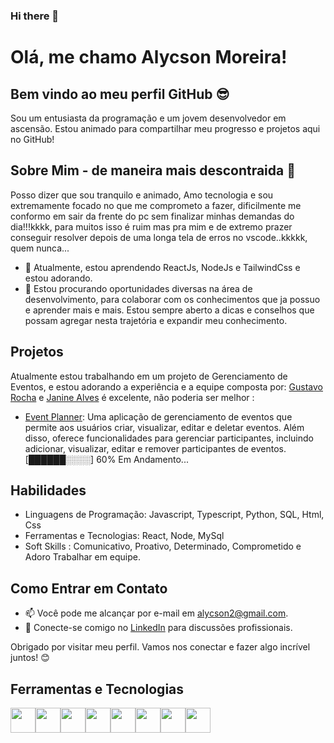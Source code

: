 ### Hi there 👋

# Olá, me chamo Alycson Moreira! 
## Bem vindo ao meu perfil GitHub :sunglasses:
Sou um entusiasta da programação e um jovem desenvolvedor em ascensão. Estou animado para compartilhar meu progresso e projetos aqui no GitHub! 

## Sobre Mim - de maneira mais descontraida :hand_over_mouth:

Posso dizer que sou tranquilo e animado, Amo tecnologia e sou extremamente focado no que me comprometo a fazer, dificilmente me conformo em sair da frente do pc sem finalizar minhas demandas do dia!!!kkkk, para muitos isso é ruim mas pra mim e de extremo prazer conseguir resolver depois de uma longa tela de erros no vscode..kkkkk, quem nunca...

- 🌱 Atualmente, estou aprendendo ReactJs, NodeJs e TailwindCss e estou adorando.
- 💼 Estou procurando oportunidades diversas na área de desenvolvimento, para colaborar com os conhecimentos que ja possuo e aprender mais e mais. Estou sempre aberto a dicas e conselhos que possam agregar nesta trajetória e expandir meu conhecimento.

## Projetos

Atualmente estou trabalhando em um projeto de Gerenciamento de Eventos, e estou adorando a experiência e a equipe composta por:  [Gustavo Rocha](https://www.linkedin.com/in/gustavo-rocha-1a0087226/) e [Janine Alves](https://www.linkedin.com/in/janinealves04/) é excelente, não poderia ser melhor :

- [Event Planner](https://github.com/GstavRocha/Event_Planner): Uma aplicação de gerenciamento de eventos que permite aos usuários criar, visualizar, editar e deletar eventos. Além disso, oferece funcionalidades para gerenciar participantes, incluindo adicionar, visualizar, editar e remover participantes de eventos.  [██████░░░░] 60% Em Andamento... 
<!-- [Projeto 2](link): Uma breve descrição do projeto.
- [Projeto 3](link): Uma breve descrição do projeto.
-->

## Habilidades

- Linguagens de Programação: Javascript, Typescript, Python, SQL, Html, Css
- Ferramentas e Tecnologias: React, Node, MySql
- Soft Skills : Comunicativo, Proativo, Determinado, Comprometido e Adoro Trabalhar em equipe.


## Como Entrar em Contato

- 📫 Você pode me alcançar por e-mail em alycson2@gmail.com.
- 💼 Conecte-se comigo no [LinkedIn](https://www.linkedin.com/in/alycson-moreira-581b33116/) para discussões profissionais.


Obrigado por visitar meu perfil. Vamos nos conectar e fazer algo incrível juntos! 😊


## Ferramentas e Tecnologias

<img src="https://cdn.jsdelivr.net/gh/devicons/devicon@latest/icons/html5/html5-original.svg" width="40" height="40"/><img src="https://cdn.jsdelivr.net/gh/devicons/devicon@latest/icons/css3/css3-original.svg" width="40" height="40"/><img src="https://cdn.jsdelivr.net/gh/devicons/devicon@latest/icons/javascript/javascript-original.svg" width="40" height="40"/><img loading="lazy" src="https://cdn.jsdelivr.net/gh/devicons/devicon/icons/git/git-original.svg" width="40" height="40"/><img src="https://cdn.jsdelivr.net/gh/devicons/devicon@latest/icons/react/react-original.svg" width="40" height="40"/><img src="https://cdn.jsdelivr.net/gh/devicons/devicon@latest/icons/mysql/mysql-original.svg" width="40" height="40"/><img src="https://cdn.jsdelivr.net/gh/devicons/devicon@latest/icons/typescript/typescript-original.svg" width="40" height="40"/><img src="https://cdn.jsdelivr.net/gh/devicons/devicon@latest/icons/python/python-original.svg" width="40" height="40"/>
          
          
          
          
          

